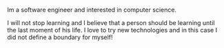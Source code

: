 Im a software engineer and interested in computer science.

I will not stop learning and I believe that a person should be learning until the last moment of his life. I love to try new technologies and in this case I did not define a boundary for myself!
